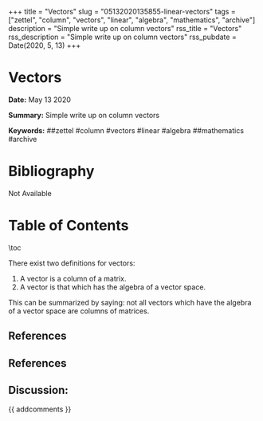 +++
title = "Vectors"
slug = "05132020135855-linear-vectors"
tags = ["zettel", "column", "vectors", "linear", "algebra", "mathematics", "archive"]
description = "Simple write up on column vectors"
rss_title = "Vectors"
rss_description = "Simple write up on column vectors"
rss_pubdate = Date(2020, 5, 13)
+++



Vectors
=========

**Date:** May 13 2020

**Summary:** Simple write up on column vectors

**Keywords:** ##zettel #column #vectors #linear #algebra ##mathematics  #archive

Bibliography
==========

Not Available

Table of Contents
=========

\toc

There exist two definitions for vectors:

1. A vector is a column of a matrix.
2. A vector is that which has the algebra of a vector space.

This can be summarized by saying: not all vectors which have the algebra of a vector space are columns of matrices.

## References

## References
## Discussion: 

{{ addcomments }}
